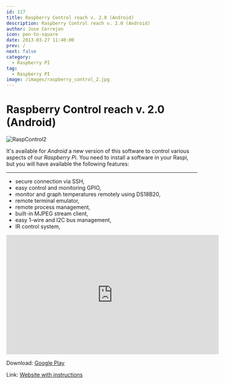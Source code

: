 ```yaml
---
id: 117
title: Raspberry Control reach v. 2.0 (Android)
description: Raspberry Control reach v. 2.0 (Android)
author: Jose Cerrejon
icon: pen-to-square
date: 2013-03-27 11:40:00
prev: /
next: false
category:
  - Raspberry PI
tag:
  - Raspberry PI
image: /images/raspberry_control_2.jpg
---
```


# Raspberry Control reach v. 2.0 (Android)

![RaspControl2](/images/raspberry_control_2.jpg)

It's available for *Android* a new version of this software to control various aspects of our *Raspberry Pi*. You need to install a software in your Raspi, but you will have available the following features:

- - -

* secure connection via SSH,
* easy control and monitoring GPIO,
* monitor and graph temperatures remotely using DS18B20,
* remote terminal emulator,
* remote process management,
* built-in MJPEG stream client,
* easy 1-wire and I2C bus management,
* IR control system,

<iframe width="560" height="315" src="http://www.youtube.com/embed/CQX_3g62is4" frameborder="0" allowfullscreen></iframe>


Download: [Google Play](https://play.google.com/store/apps/details?id=com.skalski.raspberry.control)

Link: [Website with instructions](http://lukasz-skalski.com/index.php/projekty-inne/raspberry-control-control-raspberry-pi-with-your-android-device.html)